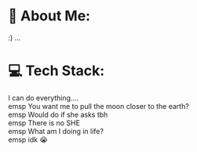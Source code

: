 # 💫 About Me:
:) ...<br>

# 💻 Tech Stack:<br>
I can do everything.... <br>
emsp You want me to pull the moon closer to the earth? <br>
emsp Would do if she asks tbh <br>
emsp There is no SHE <br>
emsp What am I doing in life? <br>
emsp idk 😭 <br>

